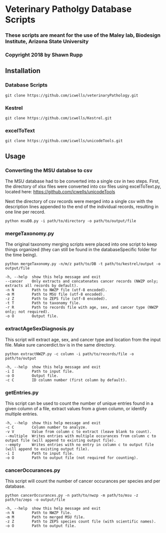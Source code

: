 # Veterinary Patholgy Database Scripts

### These scripts are meant for the use of the Maley lab, Biodesign Institute, Arizona State University
### Copyright 2018 by Shawn Rupp

## Installation 
### Database Scripts
	git clone https://github.com/icwells/veterinaryPathology.git 
### Kestrel 
	git clone https://github.com/icwells/Kestrel.git 
### excelToText
	git clone https://github.com/icwells/unicodeTools.git 

## Usage 

### Converting the MSU databse to csv
The MSU database had to be converted into a single csv in two steps. First, the directory of xlsx files were 
converted into csv files using excelToText.py, located here: https://github.com/icwells/unicodeTools 

Next the directory of csv records were merged into a single csv with the description lines appended to the 
end of the individual records, resulting in one line per record.

	python msuDB.py -i path/to/directory -o path/to/output/file

### mergeTaxonomy.py
The original taxonomy merging scripts were placed into one script to keep things organized (they can still be 
found in the databaseSpecific folder for the time being).

	python mergeTaxonomy.py -n/m/z path/to/DB -t path/to/kestrel/output -o output/file 

	-h, --help	show this help message and exit 
	--cancer	Only extracts and concatenates cancer records (NWZP only; extracts all records by default). 
	-n N		Path to NWZP file (utf-8 encoded). 
	-m M		Path to MSU file (utf-8 encoded). 
	-z Z		Path to ZEPS file (utf-8 encoded). 
	-t T		Path to taxonomy file. 
	-r R		Path to records file with age, sex, and cancer type (NWZP only; not required). 
	-o O		Output file.  

### extractAgeSexDiagnosis.py
This script will extract age, sex, and cancer type and location from the input file. Make sure cancerdict.tsv is in the same directory. 

	python extractNWZP.py -c column -i path/to/records/file -o path/to/output

	-h, --help	show this help message and exit
	-i I		Path to input file.
	-o O		Output file.
	-c C		ID column number (first column by default).

### getEntries.py
This script can be used to count the number of unique entries found in a given column of a file, extract values from a given column, or identify multiple entries.

	-h, --help	show this help message and exit
	-c C		Column number to analyze.
	-v V		Value from column c to extract (leave blank to count).
	--multiple	Writes entries with multiple occurances from column c to output file (will append to existing output file).
	--empty		Writes entries with no entry in column c to output file (will append to existing output file).
	-i I		Path to input file.
	-o O		Path to output file (not required for counting). 

### cancerOccurances.py
This script will count the number of cancer occurances per species and per database.  

	python cancerOccurances.py -n path/to/nwzp -m path/to/msu -z path/to/zeps -o output/file

	-h, --help	show this help message and exit
	-n N		Path to NWZP file.
	-m M		Path to merged MSU file.
	-z Z		Path to ZEPS species count file (with scientific names).
	-o O		Path to output file.
